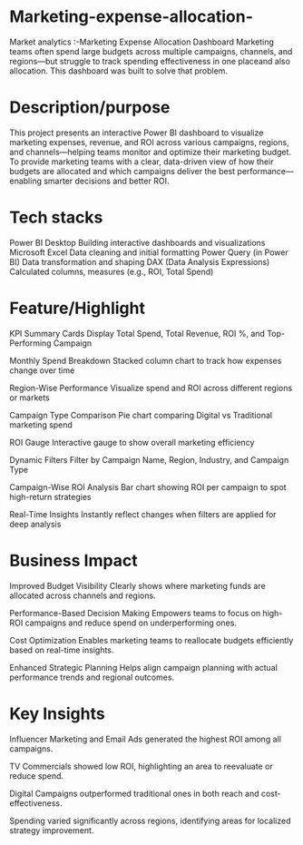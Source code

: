 # Marketing-expense-allocation-
 Market analytics :-Marketing Expense Allocation Dashboard
 Marketing teams often spend large budgets across multiple campaigns, channels, and regions—but struggle to track spending effectiveness in one placeand also allocation. This dashboard was built to solve that problem.
# Description/purpose
This project presents an interactive Power BI dashboard to visualize marketing expenses, revenue, and ROI across various campaigns, regions, and channels—helping teams monitor and optimize their marketing budget.
To provide marketing teams with a clear, data-driven view of how their budgets are allocated and which campaigns deliver the best performance—enabling smarter decisions and better ROI.
# Tech stacks
Power BI Desktop Building interactive dashboards and visualizations
Microsoft Excel Data cleaning and initial formatting
Power Query (in Power BI) Data transformation and shaping
DAX (Data Analysis Expressions) Calculated columns, measures (e.g., ROI, Total Spend)
# Feature/Highlight
KPI Summary Cards
Display Total Spend, Total Revenue, ROI %, and Top-Performing Campaign

Monthly Spend Breakdown
Stacked column chart to track how expenses change over time

Region-Wise Performance
Visualize spend and ROI across different regions or markets

Campaign Type Comparison
Pie chart comparing Digital vs Traditional marketing spend

 ROI Gauge
Interactive gauge to show overall marketing efficiency

 Dynamic Filters
Filter by Campaign Name, Region, Industry, and Campaign Type

 Campaign-Wise ROI Analysis
Bar chart showing ROI per campaign to spot high-return strategies

 Real-Time Insights
Instantly reflect changes when filters are applied for deep analysis
# Business Impact
Improved Budget Visibility
Clearly shows where marketing funds are allocated across channels and regions.

 Performance-Based Decision Making
Empowers teams to focus on high-ROI campaigns and reduce spend on underperforming ones.

 Cost Optimization
Enables marketing teams to reallocate budgets efficiently based on real-time insights.

 Enhanced Strategic Planning
Helps align campaign planning with actual performance trends and regional outcomes.
# Key Insights
Influencer Marketing and Email Ads generated the highest ROI among all campaigns.

TV Commercials showed low ROI, highlighting an area to reevaluate or reduce spend.

Digital Campaigns outperformed traditional ones in both reach and cost-effectiveness.

Spending varied significantly across regions, identifying areas for localized strategy improvement.
